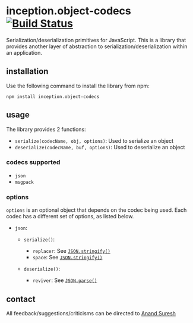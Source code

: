 # inception.object-codecs [![Build Status](https://travis-ci.org/inception-soa/inception.object-codecs.svg?branch=master)](https://travis-ci.org/inception-soa/inception.object-codecs)

Serialization/deserialization primitives for JavaScript. This is a library that
provides another layer of abstraction to serialization/deserialization within an
application.

## installation

Use the following command to install the library from npm:

```
npm install inception.object-codecs
```

## usage

The library provides 2 functions:

- `serialize(codecName, obj, options)`: Used to serialize an object
- `deserialize(codecName, buf, options)`: Used to deserialize an object

### codecs supported

- `json`
- `msgpack`

### options

`options` is an optional object that depends on the codec being used. Each codec
has a different set of options, as listed below.

- `json`:
  - `serialize()`:
    - `replacer`: See [`JSON.stringify()`](https://developer.mozilla.org/en-US/docs/Web/JavaScript/Reference/Global_Objects/JSON/stringify#The_replacer_parameter)
    - `space`: See [`JSON.stringify()`](https://developer.mozilla.org/en-US/docs/Web/JavaScript/Reference/Global_Objects/JSON/stringify#The_space_argument)

  - `deserialize()`:
    - `reviver`: See [`JSON.parse()`](https://developer.mozilla.org/en-US/docs/Web/JavaScript/Reference/Global_Objects/JSON/parse#Using_the_reviver_parameter)

## contact

All feedback/suggestions/criticisms can be directed to [Anand Suresh](http://www.github.com/anandsuresh)
